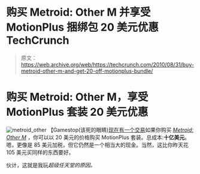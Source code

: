 # 购买 Metroid: Other M 并享受 MotionPlus 捆绑包 20 美元优惠 TechCrunch

> 原文：<https://web.archive.org/web/https://techcrunch.com/2010/08/31/buy-metroid-other-m-and-get-20-off-motionplus-bundle/>

# 购买 Metroid: Other M，享受 MotionPlus 套装 20 美元优惠

![](img/a8a0e9429c5cf8aeb81d2ef7e2b7d568.png "metroid_other")
【Gamestop(该死的眼睛)[现在有一个交易](https://web.archive.org/web/20221207104705/http://www.gamestop.com/browse/ProductMerch.aspx?groupid=984&loc=homeflash1)如果你购买 *[Metroid: Other M](https://web.archive.org/web/20221207104705/http://www.crunchgear.com/2010/08/25/metroid-other-m-impressions/)* ，你可以以 20 美元的价格购买 MotionPlus 套装。总成本:**十亿美元**。嗯，更像是 85 美元加税，但它仍然是一个相当大的现金。当然，这比你昨天花 105 美元买同样的东西要好。

伙计，这就是我玩*超级任天堂的原因。*